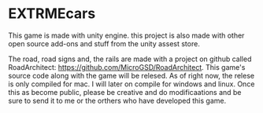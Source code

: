 # EXTRMEcars
This game is made with unity engine. this project is also made with other open source add-ons and stuff from the unity assest store.

The road, road signs and, the rails are made with a project on github called RoadArchitect: https://github.com/MicroGSD/RoadArchitect. This game's source code along with the game will be relesed. As of right now, the relese is only compiled for mac. I will later on compile for windows and linux. Once this as become public, please be creative and do modificaations and be sure to send it to me or the orthers who have developed this game. 




